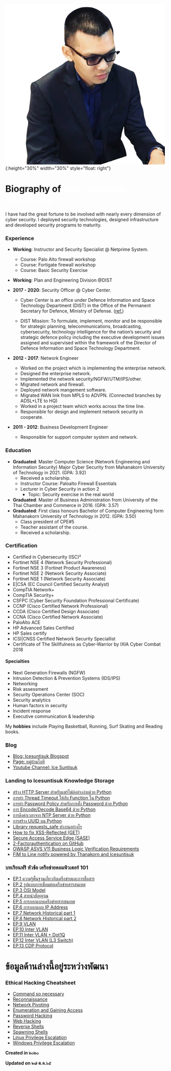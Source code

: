 ![](/img/ice.png){:height="30%" width="30%" style="float: right"}

# Biography of <font color="white"> Capt.Suntisuk Thepthong </font>

I have had the great fortune to be involved with nearly every dimension of cyber security. I deployed security technologies, designed infrastructure and developed security programs to maturity. 

### **Experience**

* **Working**: Instructor and Security Specialist @ Netprime System.
    * Course: Palo Alto firewall workshop
    * Course: Fortigate firewall workshop
    * Course: Basic Security Exercise
* **Working**: Plan and Engineering Division @DIST

* **2017 - 2020**: Security Officer @ Cyber Center.
    * Cyber Center is an office under Defence Information and Space Technology Department (DIST) in the Office of the Permanent Secretary for Defence, Ministry of Defense. ([ref.](http://dist.mod.go.th/Recommend/Responsibility.aspx ))

    * DIST Mission: To formulate, implement, monitor and be responsible for strategic planning, telecommunications, broadcasting, cybersecurity, technology intelligence for the nation’s security and strategic defence policy including the executive development issues assigned and supervised within the framework of the Director of Defence Information and Space Technology Department.

* **2012 - 2017**: Network Engineer
    * Worked on the project which is implementing the enterprise network.
    * Designed the enterprise network.
    * Implemented the network security/NGFW/UTM/IPS/other.
    * Migrated network and firewall.
    * Deployed network mangement software.
    * Migrated WAN link from MPLS to ADVPN. (Connected branches by ADSL+LTE to HQ)
    * Worked in a project team which works across the time line.
    * Responsible for design and implement network security in cooperate.

* **2011 - 2012**: Business Development Engineer
    * Responsible for support computer system and network.


### **Education**

* **Graduated**: Master Computer Science (Network Engineering and Information Security) Major Cyber Security from Mahanakorn University of Technology in 2021. (GPA: 3.92)
    * Received a scholarship.
    * Instructor Course:  Paloalto Firewall Essentials 
    * Lecturer in Cyber Security in action 2
        * Topic: Security exercise in the real world
* **Graduated**: Master of Business Administration from University of the Thai Chamber and Commerce in 2016. (GPA: 3.57)
* **Graduated**: First class honours Bachelor of Computer Engineering form Mahanakorn University of Technology in 2012. (GPA: 3.50)
    * Class president of CPE#5
    * Teacher assistant of the course.
    * Received a scholarship.

### **Certification**

* Certified in Cybersecurity (ISC)²
* Fortinet NSE 4 (Network Security Professional)
* Fortinet NSE 3 (Fortinet Product Awareness)
* Fortinet NSE 2 (Network Security Associate)
* Fortinet NSE 1 (Network Security Associate)
* E\|CSA (EC Council Certified Security Analyst)
* CompTIA Network+
* CompTIA Security+
* CSFPC (Cyber Security Foundation Professional Certificate)
* CCNP (Cisco Certified Network Professional)
* CCDA (Cisco Certified Design Associate)
* CCNA (Cisco Certified Network Associate)
* PaloAlto ACE
* HP Advanced Sales Certified 
* HP Sales certify
* ICSI\|CNSS Certified Network Security Speciallist
* Certificate of The Skillfulness as Cyber-Warrior by IXIA Cyber Combat 2018

#### **Specialties**

* Next Generation Firewalls (NGFW)
* Intrusion Detection & Prevention Systems (IDS/IPS)
* Networking
* Risk assessment 
* Security Operations Center (SOC)
* Security analytics
* Human factors in security
* Incident response
* Executive communication & leadership


My **hobbies** include Playing Basketball, Running, Surf Skating and Reading books.

### **Blog**

* [Blog: Icesuntisuk Blogspot](https://icesuntisuk.blogspot.com)
* [Page: หมู่บ้านไอที](https://www.facebook.com/itvill)
* [Youtube Channel: Ice Suntisuk](https://www.youtube.com/channel/UCRqn_pcffcnnyG6boG6aZow)

### **Landing to Icesuntisuk Knowledge Storage**

* [สร้าง HTTP Server สำหรับแชร์ไฟล์อย่างง่ายด้วย Python](/KB/http_server.md)
* [การทำ Thread Timeout ให้กับ Function ใน Python ](/KB/ThreadTimeout_python)
* [การทำ Password Policy สำหรับการตั้ง Password ด้วย Python](/KB/passwordpolicy_python.md)
* [การ Encode/Decode Base64 ด้วย Python](/KB/base64_python.md)
* [การดึงค่าเวลาจาก NTP Server ด้วย Python](/KB/ntp_python.md)
* [การสร้าง UUID บน Python](/KB/uuid_gen_python.md)
* [Library requests_safe ทำงานอย่างไร](/KB/requests_safe_python.md)
* [How to fix XSS-Reflected (GET)](/KB/xss-reflected-get.md)
* [Secure Access Service Edge (SASE)](/KB/SASE.md)
* [2-Factorauthentication on GitHub](/KB/2factorauthGitHub.md)
* [OWASP ASVS V11 Business Logic Verification Requirements](https://gitlab.com/NEIS0736/2020/-/wikis/Requirement/V11-Business-Logic-Verification-Requirements)
* [FIM to Line notify powered by Thanakorn and Icesuntisuk](/File_Integrity_Monitor/README.md)

### **บทเรียนฟรี หัวข้อ เครือข่ายคอมพิวเตอร์ 101**
* [EP.1 ความรู้พื้นฐานเกี่ยวกับเครือข่ายและการสื่อสาร](https://youtu.be/U3iJ3d8Y-Sw)
* [EP.2 รูปแบบการเชื่อมต่อเครือข่ายสารสนเทศ](https://youtu.be/0As4MsB7SIQ)
* [EP.3 OSI Model](https://youtu.be/wdS62jXABwE)
* [EP.4 สายนำสัญญาณ](https://youtu.be/PH26CParOn8)
* [EP.5 การออกแบบเครือข่ายสารสนเทศ](https://youtu.be/FM6pG8839Bg)
* [EP.6 การออกแบบ IP Address](https://youtu.be/6FoqXt8bA1c)
* [EP.7 Network Historical part 1](https://youtu.be/7VWXuvOOljI)
* [EP.8 Network Historical part 2](https://youtu.be/G1Rdl-K9Vkg)
* [EP.9 VLAN](https://youtu.be/2mi76Vvn4Oc)
* [EP.10 Inter VLAN](https://youtu.be/BQ5-TbYECFE)
* [EP.11 Inter VLAN + Dot1Q](https://youtu.be/WvYUrsGpklk)
* [EP.12 Inter VLAN (L3 Switch)](https://youtu.be/dxEkfXSKt8o)
* [EP.13 CDP Protocol](https://youtu.be/qkgbYK6iKdQ)

# ข้อมูลด้านล่างนี้อยู่ระหว่างพัฒนา
### Ethical Hacking Cheatsheet
* [Command so necessary](/PentestCheatsheet/cmd.md)
* [Reconnaissance](/PentestCheatsheet/recon.md)
* [Network Pivoting](/PentestCheatsheet/)
* [Enumeration and Gaining Access](/PentestCheatsheet/enum.md)
* [Password Hacking](/PentestCheatsheet/)
* [Web Hacking](/PentestCheatsheet/)
* [Reverse Shells](/PentestCheatsheet/)
* [Spawning Shells](/PentestCheatsheet/)
* [Linux Privilege Escalation](/PentestCheatsheet/)
* [Windows Privilege Escalation](/PentestCheatsheet/)

**Created in ๒๐๒๐**

**Updated on ๒๗ ต.ค.๖๕**

